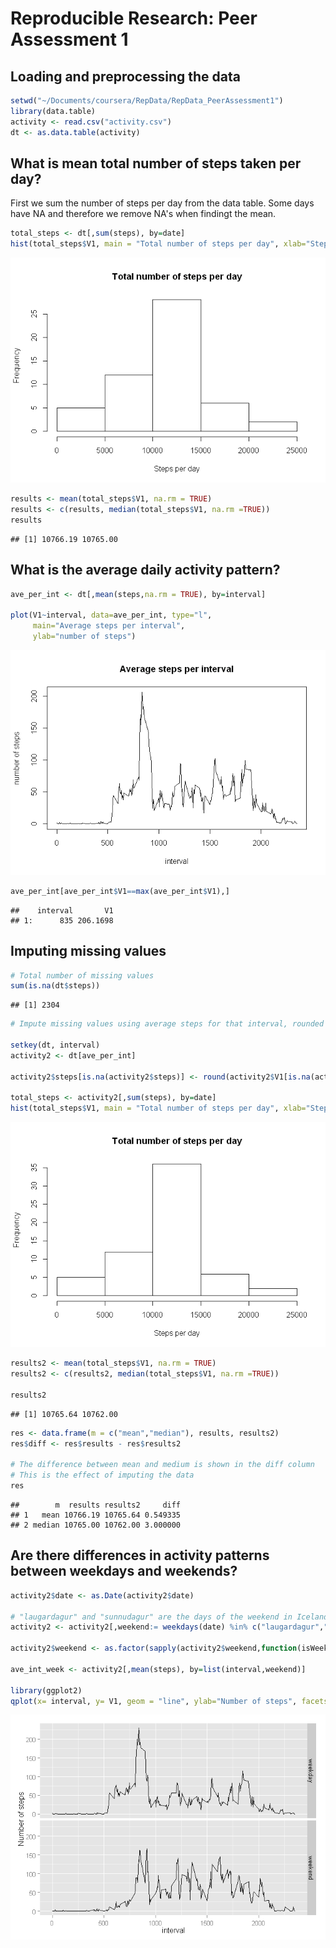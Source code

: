 # Reproducible Research: Peer Assessment 1


## Loading and preprocessing the data


```r
setwd("~/Documents/coursera/RepData/RepData_PeerAssessment1")
library(data.table)
activity <- read.csv("activity.csv")
dt <- as.data.table(activity)
```



## What is mean total number of steps taken per day?

First we sum the number of steps per day from the data table. Some days have NA and therefore we remove NA's when findingt the mean.


```r
total_steps <- dt[,sum(steps), by=date]
hist(total_steps$V1, main = "Total number of steps per day", xlab="Steps per day")
```

![](PA1_template_files/figure-html/unnamed-chunk-2-1.png) 

```r
results <- mean(total_steps$V1, na.rm = TRUE)
results <- c(results, median(total_steps$V1, na.rm =TRUE))
results
```

```
## [1] 10766.19 10765.00
```


## What is the average daily activity pattern?


```r
ave_per_int <- dt[,mean(steps,na.rm = TRUE), by=interval]

plot(V1~interval, data=ave_per_int, type="l",
     main="Average steps per interval",
     ylab="number of steps")
```

![](PA1_template_files/figure-html/unnamed-chunk-3-1.png) 

```r
ave_per_int[ave_per_int$V1==max(ave_per_int$V1),]
```

```
##    interval       V1
## 1:      835 206.1698
```




## Imputing missing values


```r
# Total number of missing values
sum(is.na(dt$steps))
```

```
## [1] 2304
```

```r
# Impute missing values using average steps for that interval, rounded to in integer

setkey(dt, interval)
activity2 <- dt[ave_per_int]

activity2$steps[is.na(activity2$steps)] <- round(activity2$V1[is.na(activity2$steps)])

total_steps <- activity2[,sum(steps), by=date]
hist(total_steps$V1, main = "Total number of steps per day", xlab="Steps per day")
```

![](PA1_template_files/figure-html/unnamed-chunk-4-1.png) 

```r
results2 <- mean(total_steps$V1, na.rm = TRUE)
results2 <- c(results2, median(total_steps$V1, na.rm =TRUE))

results2
```

```
## [1] 10765.64 10762.00
```

```r
res <- data.frame(m = c("mean","median"), results, results2)
res$diff <- res$results - res$results2

# The difference between mean and medium is shown in the diff column
# This is the effect of imputing the data
res
```

```
##        m  results results2     diff
## 1   mean 10766.19 10765.64 0.549335
## 2 median 10765.00 10762.00 3.000000
```



## Are there differences in activity patterns between weekdays and weekends?


```r
activity2$date <- as.Date(activity2$date)

# "laugardagur" and "sunnudagur" are the days of the weekend in Icelandic
activity2 <- activity2[,weekend:= weekdays(date) %in% c("laugardagur","sunnudagur")]

activity2$weekend <- as.factor(sapply(activity2$weekend,function(isWeekend){if(isWeekend) "weekend" else "weekday"}))

ave_int_week <- activity2[,mean(steps), by=list(interval,weekend)]

library(ggplot2)
qplot(x= interval, y= V1, geom = "line", ylab="Number of steps", facets= weekend ~ ., data = ave_int_week)
```

![](PA1_template_files/figure-html/unnamed-chunk-5-1.png) 















